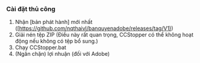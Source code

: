 ### Cài đặt thủ công <!-- bỏ qua trong toc -->

1. Nhận [bản phát hành] mới nhất ([[https://github.com/nqthaivl/banquyenadobe/releases/tag/V1)](https://github.com/nqthaivl/banquyenadobe/releases/tag/V1))
2. Giải nén tệp ZIP (Điều này rất quan trọng, CCStopper có thể không hoạt động nếu không có tệp bổ sung.)
3. Chạy CCStopper.bat
4. (Ngăn chặn) lợi nhuận (đối với Adobe)
